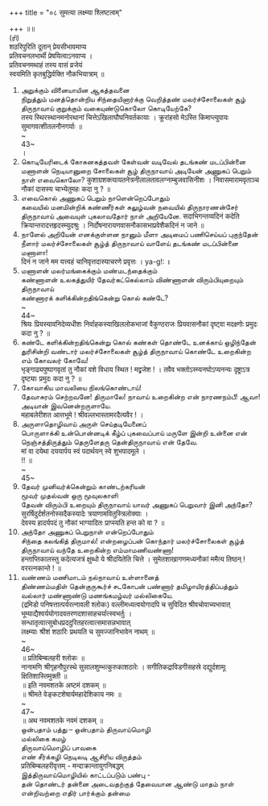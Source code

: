 +++
title = "०८ सुमत्या लक्ष्म्या श्लिष्टत्वम्"

+++
॥॥   
(ரி)   
शठरिपुरिति दूतान् प्रेयसीभावमाप्य   
प्रतिवचनलभार्थी प्रेषयित्वाऽनवाप्य ।   
प्रतिवचनमथाहं तस्य वासं व्रजेयं   
स्वयमिति कृतबुद्धिर्वक्ति नौकभियात्राम् ॥   
1. அறுக்கும் வினையாயின ஆகத்தவனை   
நிறுத்தும் மனத்தொன்றிய சிந்தையினார்க்கு வெறித்தண் மலர்ச்சோலைகள் சூழ் திருநாவாய் குறுக்கும் வகையுண்டுகொலோ கொடியேற்கே?   
तस्य स्थिरस्थानमनोरथानां चित्तेऽखिलाघौघनिवर्तकायाः । क्रूरांहसो मेऽस्ति किमाप्त्युपायः सुमागवत्शीतलनौनगर्याः ॥   
~   
43~   
।   
2. கொடியேரிடைக் கோகனகத்தவள் கேள்வன் வடிவேல் தடங்கண் மடப்பின்னை மணாளன் நெடியானுறை சோலைகள் சூழ் திருநாவாய் அடியேன் அணுகப் பெறும் நாள் எவைகொலோ? कुशाग्रशक्त्यायतनेत्रनीलालतावलग्नाम्बुजवासिनीशः । निवासमारामवृताञ्च नौकां दासस्य चाभ्येतुमहः कदा नु ? ॥   
3. எவைகொல் அணுகப் பெறும் நாளென்றெப்போதும்   
கவையில் மனமின்றிக் கண்ணீர்கள் கலுழ்வன் நவையில் திருநாரணன்சேர் திருநாவாய் அவையுள் புகலாவதோர் நாள் அறியேனே. सदाभिगन्तव्यदिनं कदेति क्रियान्तरादत्तहृदस्म्युदश्रुः । निर्दोषनारायणवासनौकासभाप्रवेशैकदिनं न जाने ॥   
4. நாளேல் அறியேன் எனக்குள்ளன நானும் மீளா அடிமைப் பணிசெய்யப் புகுந்தேன் நீளார் மலர்ச்சோலைகள் சூழ்த் திருநாவாய் வாளேய் தடங்கண் மடப்பின்னை மணாளா!   
दिनं न जाने मम यत्त्वहं चानिवृत्तदास्याचरणे प्रवृत्तः । ya-g!: ॥   
5. மணாளன் மலர்மங்கைக்கும் மண்மடந்தைக்கும்   
கண்ணாளன் உலகத்துயிர் தேவர்கட்கெல்லாம் விண்ணாளன் விரும்பியுறையும் திருநாவாய்   
கண்ணாரக் களிக்கின்றதிங்கென்று கொல் கண்டே?   
~   
44~   
श्रियः प्रियस्यावनिदेव्यधीशः निर्वाहकस्याखिललोकभाजां वैकुण्ठराजः प्रियवासनौकां दृष्ट्वा मदक्ष्णोः प्रमुदः कदा नु ? ॥   
6. கண்டே களிக்கின்றதிங்கென்று கொல் கண்கள் தொண்டே உனக்காய் ஒழிந்தேன் துரிசின்றி வண்டார் மலர்ச்சோலைகள் சூழ்த் திருநாவாய் கொண்டே உறைகின்ற எம் கோவலர் கோவே!   
भृङ्गाढ्यपुष्पागवृतां तु नौकां वशे विधाय स्थित ! मद्व्रजेश ! । तवैव भक्तोऽस्म्यनघोऽप्यनन्यः दृष्ट्राऽत्र दृष्ट्याः प्रमुदः कदा नु ? ॥   
7. கோவாகிய மாவலியை நிலங்கொண்டாய்!   
தேவாசுரம் செற்றவனே! திருமாலே! நாவாய் உறைகின்ற என் நாரணநம்பீ! ஆவா! அடியான் இவனென்றருளாயே.   
महाबलेरीशत आत्तभूमे ! श्रीवल्लभास्तामरदैत्यवैर ! ।   
8. அருளாதொழிவாய் அருள் செய்தடியேனைப்   
பொருளாக்கி உன்பொன்னடிக் கீழ்ப் புகவைப்பாய் மருளே இன்றி உன்னை என் நெஞ்சத்திருத்தும் தெருளேதரு தென்திருநாவாய் என் தேவே.   
मां वा दयेथा दययार्पय स्वं पदार्थयन् स्वे शुभपादमूले ।   
!! ॥   
~   
45~   
9. தேவர் முனிவர்க்கென்றும் காண்டற்கரியன்   
மூவர் முதல்வன் ஒரு மூவுலகாளி   
தேவன் விரும்பி உறையும் திருநாவாய் யாவர் அணுகப் பெறுவார் இனி அந்தோ?   
सुरर्षिदुर्दर्शतनोस्सदैकस्यादेः त्रयाणामवितुस्त्रिलोक्याः ।   
देवस्य हादर्यपदं तु नौकां भाग्यादितः प्राप्स्यति हन्त को वा ? ॥   
10. அந்தோ அணுகப் பெறுநாள் என்றெப்போதும்   
சிந்தை கலங்கித் திருமால்! என்றழைப்பன் கொந்தார் மலர்ச்சோலைகள் சூழ்த் திருநாவாய் வந்தே உறைகின்ற எம்மாமணிவண்ணா!   
हन्ताप्तिकालस्तु कदेत्यजत्रं क्षुब्धो ये श्रीदयितेति चित्ते । सुमेतशाखागणमध्यनौकां ममैत्य तिष्ठन् ! वररत्नकान्ते ! ॥   
11. வண்ணம் மணிமாடம் நல்நாவாய் உள்ளானைத்   
திண்ணம்மதிள் தென்குருகூர்ச் சடகோபன் பண்ணார் தமிழாயிரத்திப்பத்தும் வல்லார் மண்ணாண்டு மணங்கமழ்வர் மல்லிகையே.   
(द्रमिडो पनिषत्तात्पर्यरत्नावली श्लोकः) वल्लीमध्यत्वयोगादपि च सुविदित श्रीवचोवाच्यभावात् भूम्याद्यैश्वर्ययोगादवतरणदशासाहचर्यात्स्वभर्तुः ।   
सन्धातृत्वात्सुबोधप्रददुरितहरत्वात्समासन्नभावात्   
लक्ष्म्याः श्रीशं शठारिः प्रथयति च सुमज्जानिभावेन नाथम् ॥   
~   
46~   
॥ प्रतिबिम्बलहरी श्लोकः ॥   
नानामणि श्रीगृहनौपुरस्थे सुसालशुम्भत्कुरुकाशठारेः । सगीतिकद्राविडगीसहस्रे दद्युर्दशामूः क्षितिशास्तिमुक्ती ॥   
॥ इति नवमशतके अष्टमं दशकम् ॥   
॥ श्रीमते वेङ्कटशेषार्यमहादेशिकाय नमः ॥   
~   
47~   
॥ अथ नवमशतके नवमं दशकम् ॥   
ஒன்பதாம் பத்து – ஒன்பதாம் திருவாய்மொழி   
மல்லிகை கமழ்   
திருவாய்மொழிப் பாவகை   
எண் சீர்க்கழி நெடிலடி ஆசிரிய விருத்தம்   
प्रतिबिम्बलहरीवृत्तम् - मन्दाक्रान्तायुगनिबद्धम्   
இத்திருவாய்மொழியில் காட்டப்படும் பண்பு -   
தன் தொண்டர் தன்னை அடைவதற்குத் தேவையான ஆண்டு மாதம் நாள் என்றிவற்றை எதிர் பார்க்கும் தன்மை   

